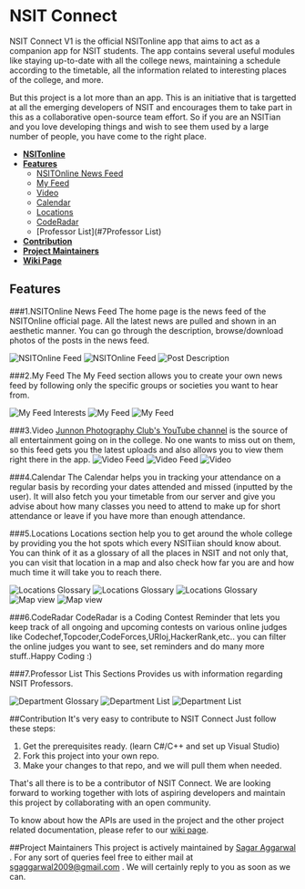 # NSIT Connect
NSIT Connect V1 is the official NSITonline app that aims to act as a companion app for NSIT students. The app contains several useful modules like staying up-to-date with all the college news, maintaining a schedule according to the timetable, all the information related to interesting places of the college, and more.

But this project is a lot more than an app. This is an initiative that is targetted at all the emerging developers of NSIT and encourages them to take part in this as a collaborative open-source team effort. So if you are an NSITian and you love developing things and wish to see them used by a large number of people, you have come to the right place. 

+ **[NSITonline](http://www.nsitonline.in)**
+ **[Features](#features)**
  + [NSITOnline News Feed](#1nsitonline-news-feed)
  + [My Feed](#2my-feed)
  + [Video](#3video)
  + [Calendar](#4calendar)
  + [Locations](#5locations)
  + [CodeRadar](#6coderadar)
  + [Professor List](#7Professor List)
+ **[Contribution](#contribution)**
+ **[Project Maintainers](#project-maintainers)**
+ **[Wiki Page](https://github.com/Swati4star/NSIT-App-v2/wiki)**


## Features
###1.NSITOnline News Feed
The home page is the news feed of the NSITOnline official page. All the latest news are pulled and shown in an aesthetic manner. You can go through the description, browse/download photos of the posts in the news feed.

![NSITOnline Feed](/../master/screenshots/Home/1.png "NSITOnline Feed" )
![NSITOnline Feed](/../master/screenshots/Home/2.png "NSITOnline Feed")
![Post Description](/../master/screenshots/Home/3.png "Post Description")

###2.My Feed
The My Feed section allows you to create your own news feed by following only the specific groups or societies you want to hear from.

![My Feed Interests](/../master/screenshots/MyFeed/3.png "My Feed Interests")
![My Feed](/../master/screenshots/MyFeed/2.png "My Feed")
![My Feed](/../master/screenshots/MyFeed/1.png "My Feed")

###3.Video
[Junnon Photography Club's YouTube channel](https://www.youtube.com/channel/UCu445B5LTXzkNr5eft8wNHg) is the source of all entertainment going on in the college. No one wants to miss out on them, so this feed gets you the latest uploads and also allows you to view them right there in the app. 
![Video Feed](/../master/screenshots/Video/1.png "Video Feed")
![Video Feed](/../master/screenshots/Video/2.png "Department List")
![Video](/../master/screenshots/Video/3.png "Video")

###4.Calendar
The Calendar helps you in tracking your attendance on a regular basis by recording your dates attended and missed (inputted by the user). It will also fetch you your timetable from our server and give you advise about how many classes you need to attend to make up for short attendance or leave if you have more than enough attendance.


###5.Locations
Locations section help you to get around the whole college by providing you the hot spots which every NSITiian should know about. You can think of it as a glossary of all the places in NSIT and not only that, you can visit that location in a map and also check how far you are and how much time it will take you to reach there.

![Locations Glossary](/../master/screenshots/Locations/1.png "Locations Glossary")
![Locations Glossary](/../master/screenshots/Locations/2.png "Locations Glossary")
![Locations Glossary](/../master/screenshots/Locations/3.png "Locations Glossary")
![Map view](/../master/screenshots/Locations/4.png "Map view")
![Map view](/../master/screenshots/Locations/5.png "Map view")

###6.CodeRadar 
CodeRadar is a Coding Contest Reminder that lets you keep track of all ongoing and upcoming contests on various online judges like Codechef,Topcoder,CodeForces,URIoj,HackerRank,etc..  you can filter the online judges you want to see, set reminders and do many more stuff..Happy Coding :)

###7.Professor List 
This Sections Provides us with information regarding NSIT Professors.

![Department Glossary](/../master/screenshots/Professor/1.png "Locations Glossary")
![Department List](/../master/screenshots/Professor/2.png "Department List")
![Department List](/../master/screenshots/Professor/3.png "Department List")

##Contribution
It's very easy to contribute to NSIT Connect Just follow these steps:

1. Get the prerequisites ready. (learn C#/C++ and set up Visual Studio)
2. Fork this project into your own repo.
3. Make your changes to that repo, and we will pull them when needed.

That's all there is to be a contributor of NSIT Connect. We are looking forward to working together with lots of aspiring developers and maintain this project by collaborating with an open community.

To know about how the APIs are used in the project and the other project related documentation, please refer to our [wiki page](https://github.com/Swati4star/NSIT-App-v2/wiki).

##Project Maintainers
This project is actively maintained by [Sagar Aggarwal](https://github.com/sgaggarwal2009) . For any sort of queries feel free to either mail at sgaggarwal2009@gmail.com . We will certainly reply to you as soon as we can.
